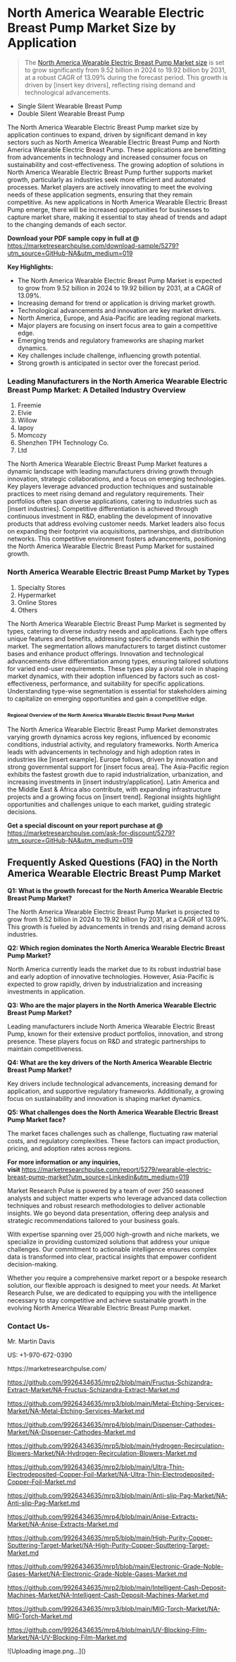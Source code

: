 <h1>North America Wearable Electric Breast Pump Market&nbsp;Size by Application</h1><blockquote><p>The <a href="https://marketresearchpulse.com/download-sample/5279?utm_source=GitHub-NA&amp;utm_medium=019">North America Wearable Electric Breast Pump Market size</a> is set to grow significantly from 9.52 billion in 2024 to 19.92 billion by 2031, at a robust CAGR of 13.09% during the forecast period. This growth is driven by [insert key drivers], reflecting rising demand and technological advancements.</p></blockquote><ul><li>Single Silent Wearable Breast Pump<li> Double Silent Wearable Breast Pump</li></ul><p>The North America Wearable Electric Breast Pump market size by application continues to expand, driven by significant demand in key sectors such as North America Wearable Electric Breast Pump and North America Wearable Electric Breast Pump. These applications are benefitting from advancements in technology and increased consumer focus on sustainability and cost-effectiveness. The growing adoption of solutions in North America Wearable Electric Breast Pump further supports market growth, particularly as industries seek more efficient and automated processes. Market players are actively innovating to meet the evolving needs of these application segments, ensuring that they remain competitive. As new applications in North America Wearable Electric Breast Pump emerge, there will be increased opportunities for businesses to capture market share, making it essential to stay ahead of trends and adapt to the changing demands of each sector.</p><p><strong>Download your PDF sample copy in full at @ </strong><a href="https://marketresearchpulse.com/download-sample/5279?utm_source=GitHub-NA&amp;utm_medium=019">https://marketresearchpulse.com/download-sample/5279?utm_source=GitHub-NA&amp;utm_medium=019</a></p><p><strong>Key Highlights: </strong></p><ul><li>The North America Wearable Electric Breast Pump Market is expected to grow from 9.52 billion in 2024 to 19.92 billion by 2031, at a CAGR of 13.09%.</li><li>Increasing demand for trend or application is driving market growth.</li><li>Technological advancements and innovation are key market drivers.</li><li>North America, Europe, and Asia-Pacific are leading regional markets.</li><li>Major players are focusing on insert focus area to gain a competitive edge.</li><li>Emerging trends and regulatory frameworks are shaping market dynamics.</li><li>Key challenges include challenge, influencing growth potential.</li><li>Strong growth is anticipated in sector over the forecast period.</li></ul><h3>Leading Manufacturers in the North America Wearable Electric Breast Pump Market: A Detailed Industry Overview</h3><ol><li>Freemie</li><li>Elvie</li><li>Willow</li><li>Iapoy</li><li>Momcozy</li><li>Shenzhen TPH Technology Co.</li><li>Ltd</li></ol><div class="flex max-w-full flex-col flex-grow"><div class="min-h-8 text-message flex w-full flex-col items-end gap-2 whitespace-normal break-words [.text-message+&amp;]:mt-5" dir="auto" data-message-author-role="assistant" data-message-id="fd8432e4-4910-450d-b182-61b7bfb0a01f" data-message-model-slug="gpt-4o"><div class="flex w-full flex-col gap-1 empty:hidden first:pt-[3px]"><div class="markdown prose w-full break-words dark:prose-invert light"><p>The North America Wearable Electric Breast Pump Market features a dynamic landscape with leading manufacturers driving growth through innovation, strategic collaborations, and a focus on emerging technologies. Key players leverage advanced production techniques and sustainable practices to meet rising demand and regulatory requirements. Their portfolios often span diverse applications, catering to industries such as [insert industries]. Competitive differentiation is achieved through continuous investment in R&amp;D, enabling the development of innovative products that address evolving customer needs. Market leaders also focus on expanding their footprint via acquisitions, partnerships, and distribution networks. This competitive environment fosters advancements, positioning the North America Wearable Electric Breast Pump Market for sustained growth.</p></div></div></div></div><h3>North America Wearable Electric Breast Pump Market by Types</h3><ol><li>Specialty Stores<li> Hypermarket<li> Online Stores<li> Others</li></ol><div class="flex max-w-full flex-col flex-grow"><div class="min-h-8 text-message flex w-full flex-col items-end gap-2 whitespace-normal break-words [.text-message+&amp;]:mt-5" dir="auto" data-message-author-role="assistant" data-message-id="084470be-0bb7-4664-bddf-5156b4f41249" data-message-model-slug="gpt-4o-mini"><div class="flex w-full flex-col gap-1 empty:hidden first:pt-[3px]"><div class="markdown prose w-full break-words dark:prose-invert light"><p>The North America Wearable Electric Breast Pump Market is segmented by types, catering to diverse industry needs and applications. Each type offers unique features and benefits, addressing specific demands within the market. The segmentation allows manufacturers to target distinct customer bases and enhance product offerings. Innovation and technological advancements drive differentiation among types, ensuring tailored solutions for varied end-user requirements. These types play a pivotal role in shaping market dynamics, with their adoption influenced by factors such as cost-effectiveness, performance, and suitability for specific applications. Understanding type-wise segmentation is essential for stakeholders aiming to capitalize on emerging opportunities and gain a competitive edge.</p></div></div></div></div><h3><span style="font-size: 11px;">Regional Overview of the North America Wearable Electric Breast Pump Market</span></h3><div class="flex max-w-full flex-col flex-grow"><div class="min-h-8 text-message flex w-full flex-col items-end gap-2 whitespace-normal break-words [.text-message+&amp;]:mt-5" dir="auto" data-message-author-role="assistant" data-message-id="e9038762-ce64-4e30-91c9-9bd413514231" data-message-model-slug="gpt-4o-mini"><div class="flex w-full flex-col gap-1 empty:hidden first:pt-[3px]"><div class="markdown prose w-full break-words dark:prose-invert light"><p>The North America Wearable Electric Breast Pump Market demonstrates varying growth dynamics across key regions, influenced by economic conditions, industrial activity, and regulatory frameworks. North America leads with advancements in technology and high adoption rates in industries like [insert example]. Europe follows, driven by innovation and strong governmental support for [insert focus area]. The Asia-Pacific region exhibits the fastest growth due to rapid industrialization, urbanization, and increasing investments in [insert industry/application]. Latin America and the Middle East &amp; Africa also contribute, with expanding infrastructure projects and a growing focus on [insert trend]. Regional insights highlight opportunities and challenges unique to each market, guiding strategic decisions.</p></div></div></div></div><p><strong>Get a special discount on your report purchase at @ </strong><a href="https://marketresearchpulse.com/ask-for-discount/5279?utm_source=GitHub-NA&amp;utm_medium=019">https://marketresearchpulse.com/ask-for-discount/5279?utm_source=GitHub-NA&amp;utm_medium=019</a></p><h2>Frequently Asked Questions (FAQ) in the North America Wearable Electric Breast Pump Market</h2><p><strong>Q1: What is the growth forecast for the North America Wearable Electric Breast Pump Market?</strong></p><p>The North America Wearable Electric Breast Pump Market is projected to grow from 9.52 billion in 2024 to 19.92 billion by 2031, at a CAGR of 13.09%. This growth is fueled by advancements in trends and rising demand across industries.</p><p><strong>Q2: Which region dominates the North America Wearable Electric Breast Pump Market?</strong></p><p>North America currently leads the market due to its robust industrial base and early adoption of innovative technologies. However, Asia-Pacific is expected to grow rapidly, driven by industrialization and increasing investments in application.</p><p><strong>Q3: Who are the major players in the North America Wearable Electric Breast Pump Market?</strong></p><p>Leading manufacturers include North America Wearable Electric Breast Pump, known for their extensive product portfolios, innovation, and strong presence. These players focus on R&amp;D and strategic partnerships to maintain competitiveness.</p><p><strong>Q4: What are the key drivers of the North America Wearable Electric Breast Pump Market?</strong></p><p>Key drivers include technological advancements, increasing demand for application, and supportive regulatory frameworks. Additionally, a growing focus on sustainability and innovation is shaping market dynamics.</p><p><strong>Q5: What challenges does the North America Wearable Electric Breast Pump Market face?</strong></p><p>The market faces challenges such as challenge, fluctuating raw material costs, and regulatory complexities. These factors can impact production, pricing, and adoption rates across regions.</p><p><strong>For more information or any inquiries, visit&nbsp;</strong><a href="https://marketresearchpulse.com/report/5279/wearable-electric-breast-pump-market?utm_source=Linkedin&utm_medium=019">https://marketresearchpulse.com/report/5279/wearable-electric-breast-pump-market?utm_source=Linkedin&utm_medium=019</a></p><p>Market Research Pulse is powered by a team of over 250 seasoned analysts and subject matter experts who leverage advanced data collection techniques and robust research methodologies to deliver actionable insights. We go beyond data presentation, offering deep analysis and strategic recommendations tailored to your business goals.</p><p>With expertise spanning over 25,000 high-growth and niche markets, we specialize in providing customized solutions that address your unique challenges. Our commitment to actionable intelligence ensures complex data is transformed into clear, practical insights that empower confident decision-making.</p><p>Whether you require a comprehensive market report or a bespoke research solution, our flexible approach is designed to meet your needs. At Market Research Pulse, we are dedicated to equipping you with the intelligence necessary to stay competitive and achieve sustainable growth in the evolving North America Wearable Electric Breast Pump market.</p><h3><strong>Contact Us-</strong></h3><p>Mr. Martin Davis</p><p>US: +1-970-672-0390</p><p>https://marketresearchpulse.com/</p><p><a href="https://github.com/9926434635/mrp2/blob/main/Fructus-Schizandra-Extract-Market/NA-Fructus-Schizandra-Extract-Market.md">https://github.com/9926434635/mrp2/blob/main/Fructus-Schizandra-Extract-Market/NA-Fructus-Schizandra-Extract-Market.md</a></p><p><a href="https://github.com/9926434635/mrp3/blob/main/Metal-Etching-Services-Market/NA-Metal-Etching-Services-Market.md">https://github.com/9926434635/mrp3/blob/main/Metal-Etching-Services-Market/NA-Metal-Etching-Services-Market.md</a></p><p><a href="https://github.com/9926434635/mrp4/blob/main/Dispenser-Cathodes-Market/NA-Dispenser-Cathodes-Market.md">https://github.com/9926434635/mrp4/blob/main/Dispenser-Cathodes-Market/NA-Dispenser-Cathodes-Market.md</a></p><p><a href="https://github.com/9926434635/mrp5/blob/main/Hydrogen-Recirculation-Blowers-Market/NA-Hydrogen-Recirculation-Blowers-Market.md">https://github.com/9926434635/mrp5/blob/main/Hydrogen-Recirculation-Blowers-Market/NA-Hydrogen-Recirculation-Blowers-Market.md</a></p><p><a href="https://github.com/9926434635/mrp2/blob/main/Ultra-Thin-Electrodeposited-Copper-Foil-Market/NA-Ultra-Thin-Electrodeposited-Copper-Foil-Market.md">https://github.com/9926434635/mrp2/blob/main/Ultra-Thin-Electrodeposited-Copper-Foil-Market/NA-Ultra-Thin-Electrodeposited-Copper-Foil-Market.md</a></p><p><a href="https://github.com/9926434635/mrp3/blob/main/Anti-slip-Pag-Market/NA-Anti-slip-Pag-Market.md">https://github.com/9926434635/mrp3/blob/main/Anti-slip-Pag-Market/NA-Anti-slip-Pag-Market.md</a></p><p><a href="https://github.com/9926434635/mrp4/blob/main/Anise-Extracts-Market/NA-Anise-Extracts-Market.md">https://github.com/9926434635/mrp4/blob/main/Anise-Extracts-Market/NA-Anise-Extracts-Market.md</a></p><p><a href="https://github.com/9926434635/mrp5/blob/main/High-Purity-Copper-Sputtering-Target-Market/NA-High-Purity-Copper-Sputtering-Target-Market.md">https://github.com/9926434635/mrp5/blob/main/High-Purity-Copper-Sputtering-Target-Market/NA-High-Purity-Copper-Sputtering-Target-Market.md</a></p><p><a href="https://github.com/9926434635/mrp1/blob/main/Electronic-Grade-Noble-Gases-Market/NA-Electronic-Grade-Noble-Gases-Market.md">https://github.com/9926434635/mrp1/blob/main/Electronic-Grade-Noble-Gases-Market/NA-Electronic-Grade-Noble-Gases-Market.md</a></p><p><a href="https://github.com/9926434635/mrp2/blob/main/Intelligent-Cash-Deposit-Machines-Market/NA-Intelligent-Cash-Deposit-Machines-Market.md">https://github.com/9926434635/mrp2/blob/main/Intelligent-Cash-Deposit-Machines-Market/NA-Intelligent-Cash-Deposit-Machines-Market.md</a></p><p><a href="https://github.com/9926434635/mrp3/blob/main/MIG-Torch-Market/NA-MIG-Torch-Market.md">https://github.com/9926434635/mrp3/blob/main/MIG-Torch-Market/NA-MIG-Torch-Market.md</a></p><p><a href="https://github.com/9926434635/mrp4/blob/main/UV-Blocking-Film-Market/NA-UV-Blocking-Film-Market.md">https://github.com/9926434635/mrp4/blob/main/UV-Blocking-Film-Market/NA-UV-Blocking-Film-Market.md</a></p>
![Uploading image.png…]()
